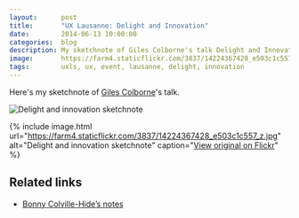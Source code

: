 ```yaml
---
layout:      post
title:       "UX Lausanne: Delight and Innovation"
date:        2014-06-13 10:00:00
categories:  blog
description: My sketchnote of Giles Colborne's talk Delight and Innovation
image:       https://farm4.staticflickr.com/3837/14224367428_e503c1c557_z.jpg
tags:        uxls, ux, event, lausanne, delight, innovation
---
```


Here's my sketchnote of [Giles Colborne](https://twitter.com/gilescolborne)'s talk.

![Delight and innovation sketchnote](https://farm4.staticflickr.com/3837/14224367428_e503c1c557_z.jpg)

{% include image.html url="https://farm4.staticflickr.com/3837/14224367428_e503c1c557_z.jpg" alt="Delight and innovation sketchnote" caption="[View original on Flickr](https://www.flickr.com/photos/alienlebarge/14224367428/)" %}

## Related links

- [Bonny Colville-Hide’s notes](http://rockpooldigitalux.tumblr.com/post/86496010801/designing-for-delight-giles-colborne-ux)
